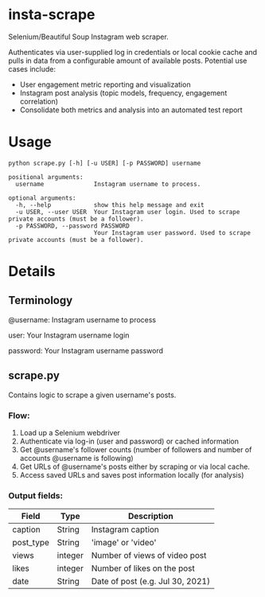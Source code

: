 # insta-scrape

Selenium/Beautiful Soup Instagram web scraper.

Authenticates via user-supplied log in credentials or local cookie cache and pulls in data from a configurable amount of available posts. Potential use cases include:

- User engagement metric reporting and visualization
- Instagram post analysis (topic models, frequency, engagement correlation)
- Consolidate both metrics and analysis into an automated test report

# Usage

```
python scrape.py [-h] [-u USER] [-p PASSWORD] username

positional arguments:
  username              Instagram username to process.

optional arguments:
  -h, --help            show this help message and exit
  -u USER, --user USER  Your Instagram user login. Used to scrape private accounts (must be a follower).
  -p PASSWORD, --password PASSWORD
                        Your Instagram user password. Used to scrape private accounts (must be a follower).
```

# Details

## Terminology

@username: Instagram username to process

user:     Your Instagram username login

password: Your Instagram username password

## scrape.py

Contains logic to scrape a given username's posts.

### Flow: 

1. Load up a Selenium webdriver
2. Authenticate via log-in (user and password) or cached information
3. Get @username's follower counts (number of followers and number of accounts @username is following)
4. Get URLs of @username's posts either by scraping or via local cache.
5. Access saved URLs and saves post information locally (for analysis)

### Output fields: 

| Field | Type | Description |
| --- | --- | --- |
| caption | String | Instagram caption |
| post_type | String | 'image' or 'video' |
| views | integer | Number of views of video post |
| likes | integer | Number of likes on the post |
| date | String | Date of post (e.g. Jul 30, 2021) |

